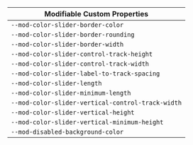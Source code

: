 | Modifiable Custom Properties                      |
| ------------------------------------------------- |
| `--mod-color-slider-border-color`                 |
| `--mod-color-slider-border-rounding`              |
| `--mod-color-slider-border-width`                 |
| `--mod-color-slider-control-track-height`         |
| `--mod-color-slider-control-track-width`          |
| `--mod-color-slider-label-to-track-spacing`       |
| `--mod-color-slider-length`                       |
| `--mod-color-slider-minimum-length`               |
| `--mod-color-slider-vertical-control-track-width` |
| `--mod-color-slider-vertical-height`              |
| `--mod-color-slider-vertical-minimum-height`      |
| `--mod-disabled-background-color`                 |
